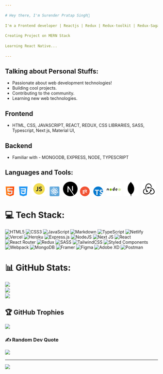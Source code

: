 ```yaml
---

# Hey there, I'm Surender Pratap Singh👋

I'm a Frontend developer | Reactjs | Redux | Redux-toolkit | Redux-Saga | Nextjs | Vuejs | GraphQL | Micro-Frontend | Type-Script

Creating Project on MERN Stack

Learning React Native...

---
```


## Talking about Personal Stuffs:
- Passionate about web development technologies!
- Building cool projects.
- Contributing to the community.
- Learning new web technologies.

## Frontend
- HTML, CSS, JAVASCRIPT, REACT, REDUX, CSS LIBRARIES, SASS, Typescript, Next js, Material UI,

## Backend
- Familiar with - MONGODB, EXPRESS, NODE, TYPESCRIPT

## Languages and Tools:
![html](./html.png) &nbsp;      ![css](./css-3.png) &nbsp;        ![javascript](./js.png) &nbsp;     ![react js](./physics.png)  &nbsp;    ![Next js](./next.png)&nbsp; ![git](./git.png) &nbsp;     ![typescript](./typescript.png) &nbsp;    ![node js](./node.png)&nbsp;     ![mongo db](./md.png)  &nbsp;       ![redux](./redux.png)


# 💻 Tech Stack:
![HTML5](https://img.shields.io/badge/html5-%23E34F26.svg?style=flat-square&logo=html5&logoColor=white) ![CSS3](https://img.shields.io/badge/css3-%231572B6.svg?style=flat-square&logo=css3&logoColor=white) ![JavaScript](https://img.shields.io/badge/javascript-%23323330.svg?style=flat-square&logo=javascript&logoColor=%23F7DF1E) ![Markdown](https://img.shields.io/badge/markdown-%23000000.svg?style=flat-square&logo=markdown&logoColor=white) ![TypeScript](https://img.shields.io/badge/typescript-%23007ACC.svg?style=flat-square&logo=typescript&logoColor=white) ![Netlify](https://img.shields.io/badge/netlify-%23000000.svg?style=flat-square&logo=netlify&logoColor=#00C7B7) ![Vercel](https://img.shields.io/badge/vercel-%23000000.svg?style=flat-square&logo=vercel&logoColor=white) ![Heroku](https://img.shields.io/badge/heroku-%23430098.svg?style=flat-square&logo=heroku&logoColor=white) ![Express.js](https://img.shields.io/badge/express.js-%23404d59.svg?style=flat-square&logo=express&logoColor=%2361DAFB) ![NodeJS](https://img.shields.io/badge/node.js-6DA55F?style=flat-square&logo=node.js&logoColor=white) ![Next JS](https://img.shields.io/badge/Next-black?style=flat-square&logo=next.js&logoColor=white) ![React](https://img.shields.io/badge/react-%2320232a.svg?style=flat-square&logo=react&logoColor=%2361DAFB) ![React Router](https://img.shields.io/badge/React_Router-CA4245?style=flat-square&logo=react-router&logoColor=white) ![Redux](https://img.shields.io/badge/redux-%23593d88.svg?style=flat-square&logo=redux&logoColor=white) ![SASS](https://img.shields.io/badge/SASS-hotpink.svg?style=flat-square&logo=SASS&logoColor=white) ![TailwindCSS](https://img.shields.io/badge/tailwindcss-%2338B2AC.svg?style=flat-square&logo=tailwind-css&logoColor=white) ![Styled Components](https://img.shields.io/badge/styled--components-DB7093?style=flat-square&logo=styled-components&logoColor=white) ![Webpack](https://img.shields.io/badge/webpack-%238DD6F9.svg?style=flat-square&logo=webpack&logoColor=black) ![MongoDB](https://img.shields.io/badge/MongoDB-%234ea94b.svg?style=flat-square&logo=mongodb&logoColor=white) ![Framer](https://img.shields.io/badge/Framer-black?style=flat-square&logo=framer&logoColor=blue) 	![Figma](https://img.shields.io/badge/figma-%23F24E1E.svg?style=flat-square&logo=figma&logoColor=white) ![Adobe XD](https://img.shields.io/badge/Adobe%20XD-470137?style=flat-square&logo=Adobe%20XD&logoColor=#FF61F6) ![Postman](https://img.shields.io/badge/Postman-FF6C37?style=flat-square&logo=postman&logoColor=white)
# 📊 GitHub Stats:
![](https://github-readme-stats.vercel.app/api?username=Surender0905&theme=dark&hide_border=true&include_all_commits=true&count_private=false)<br/>
![](https://github-readme-streak-stats.herokuapp.com/?user=Surender0905&theme=dark&hide_border=true)<br/>
![](https://github-readme-stats.vercel.app/api/top-langs/?username=Surender0905&theme=dark&hide_border=true&include_all_commits=true&count_private=false&layout=compact)

## 🏆 GitHub Trophies
![](https://github-profile-trophy.vercel.app/?username=Surender0905&theme=dark_dimmed&no-frame=false&no-bg=true&margin-w=4)

### ✍️ Random Dev Quote
![](https://quotes-github-readme.vercel.app/api?type=horizontal&theme=radical)

---
![](https://visitcount.itsvg.in/api?id=Surender0905&icon=0&color=0)


 

  

   

   
